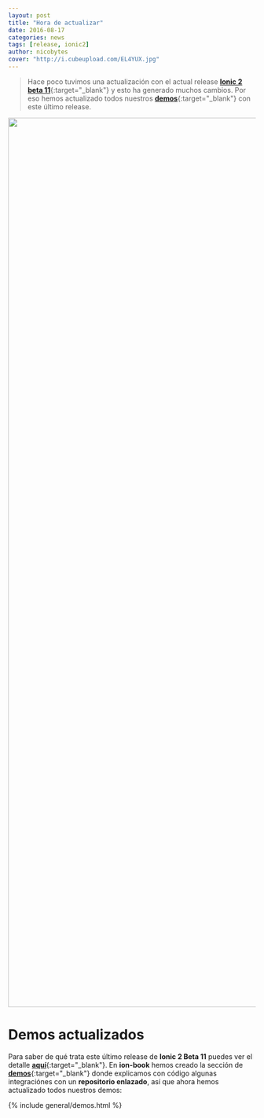 ```yaml
---
layout: post
title: "Hora de actualizar"
date: 2016-08-17
categories: news
tags: [release, ionic2]
author: nicobytes
cover: "http://i.cubeupload.com/EL4YUX.jpg"
---
```


> Hace poco tuvimos una actualización con el actual release [**Ionic 2 beta 11**]({{site.urlblog}}/news/ionic-2-beta-11){:target="_blank"} y esto ha generado muchos cambios. Por eso hemos actualizado todos nuestros [**demos**]({{site.urlblog}}//ionic2/){:target="_blank"} con este último release.

<img width="2716" height="1810" class="responsive" src="http://i.cubeupload.com/EL4YUX.jpg">

# Demos actualizados

Para saber de qué trata este último release de **Ionic 2 Beta 11** puedes ver el detalle [**aquí**]({{site.urlblog}}/news/ionic-2-beta-11){:target="_blank"}. En **ion-book** hemos creado la sección de [**demos**]({{site.urlblog}}//ionic2/){:target="_blank"} donde explicamos con código algunas integraciónes con un **repositorio enlazado**, así que ahora hemos actualizado todos nuestros demos:

{% include general/demos.html %}